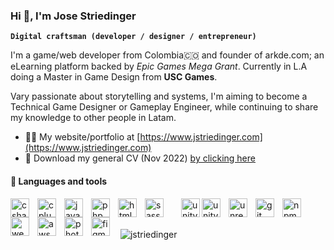 ### Hi 👋, I'm Jose Striedinger 
**`Digital craftsman (developer / designer / entrepreneur)`**

I'm a game/web developer from Colombia:colombia: and founder of arkde.com; an eLearning platform backed by *Epic Games Mega Grant*. Currently in L.A doing a Master in Game Design from **USC Games**.

Vary passionate about storytelling and systems, I'm aiming to become a Technical Game Designer or Gameplay Engineer, while continuing to share my knowledge to other people in Latam.

- 👨‍💻 My website/portfolio at [https://www.jstriedinger.com](https://www.jstriedinger.com)
- 📄 Download my general CV (Nov 2022) [by clicking here](https://www.jstriedinger.com/wp-content/uploads/2022/11/CV-jose.pdf)
#### :wrench: Languages and tools
<img align="left" alt="csharp" width="30px" style="padding-right:10px;" src="https://cdn.jsdelivr.net/gh/devicons/devicon/icons/csharp/csharp-plain.svg"/>
<img align="left" alt="cplusplus" width="30px" style="padding-right:10px;" src="https://cdn.jsdelivr.net/gh/devicons/devicon/icons/cplusplus/cplusplus-plain.svg"/>
<img align="left" alt="javascript" width="30px" style="padding-right:10px;" src="https://cdn.jsdelivr.net/gh/devicons/devicon/icons/javascript/javascript-original.svg"/>
<img align="left" alt="php" width="30px" style="padding-right:10px;" src="https://cdn.jsdelivr.net/gh/devicons/devicon/icons/php/php-plain.svg"/>
<img align="left" alt="html" width="30px" style="padding-right:10px;" src="https://cdn.jsdelivr.net/gh/devicons/devicon/icons/html5/html5-plain-wordmark.svg"/>
<img align="left" alt="sass" width="30px" style="padding-right:25px;" src="https://cdn.jsdelivr.net/gh/devicons/devicon/icons/sass/sass-original.svg"/>
<!-- Tools -->
<picture>
 <source align="left" alt="unity" width="30px" media="(prefers-color-scheme: dark)" srcset="https://user-images.githubusercontent.com/25423296/163456776-7f95b81a-f1ed-45f7-b7ab-8fa810d529fa.png">
 <img align="left" alt="unity" width="30px" src="https://cdn.jsdelivr.net/gh/devicons/devicon/icons/unity/unity-original.svg">
</picture>

<img align="left" alt="unity" width="30px" style="padding-right:10px;" src="https://cdn.jsdelivr.net/gh/devicons/devicon/icons/unity/unity-original.svg"/>
<img align="left" alt="unreal" width="30px" style="padding-right:10px;" src="https://cdn.jsdelivr.net/gh/devicons/devicon/icons/unrealengine/unrealengine-original.svg"/>
<img align="left" alt="git" width="30px" style="padding-right:10px;" src="https://cdn.jsdelivr.net/gh/devicons/devicon/icons/git/git-plain.svg"/>
<img align="left" alt="npm" width="30px" style="padding-right:10px;" src="https://cdn.jsdelivr.net/gh/devicons/devicon/icons/npm/npm-original-wordmark.svg"/>
<img align="left" alt="webpack" width="30px" style="padding-right:10px;" src="https://cdn.jsdelivr.net/gh/devicons/devicon/icons/webpack/webpack-original.svg"/>
<img align="left" alt="aws" width="30px" style="padding-right:10px;" src="https://cdn.jsdelivr.net/gh/devicons/devicon/icons/amazonwebservices/amazonwebservices-original.svg"/>
<!-- Design: figma, ui, adobe -->
<img align="left" alt="photoshop" width="30px" style="padding-right:10px;" src="https://cdn.jsdelivr.net/gh/devicons/devicon/icons/photoshop/photoshop-line.svg"/>
<img align="left" alt="figma" width="30px" style="padding-right:10px;" src="https://cdn.jsdelivr.net/gh/devicons/devicon/icons/figma/figma-original.svg"/>
<br><br>

<p>&nbsp;<img align="center" src="https://github-readme-stats.vercel.app/api?username=jstriedinger&show_icons=true&locale=en&count_private=true&theme=transparent&hide=stars" alt="jstriedinger" /></p>



<!--
**jstriedinger/jstriedinger** is a ✨ _special_ ✨ repository because its `README.md` (this file) appears on your GitHub profile.

Here are some ideas to get you started:

- 🔭 I’m currently working on ...
- 🌱 I’m currently learning ...
- 👯 I’m looking to collaborate on ...
- 🤔 I’m looking for help with ...
- 💬 Ask me about ...
- 📫 How to reach me: ...
- 😄 Pronouns: ...
- ⚡ Fun fact: ...
-->
